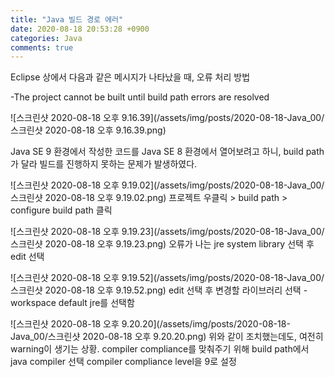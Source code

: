 ```yaml
---
title: "Java 빌드 경로 에러"
date: 2020-08-18 20:53:28 +0900
categories: Java
comments: true
---
```


Eclipse 상에서 다음과 같은 메시지가 나타났을 때, 오류 처리 방법

-The project cannot be built until build path errors are resolved

![스크린샷 2020-08-18 오후 9.16.39](/assets/img/posts/2020-08-18-Java_00/스크린샷 2020-08-18 오후 9.16.39.png)

Java SE 9 환경에서 작성한 코드를 Java SE 8 환경에서 열어보려고 하니,
build path가 달라 빌드를 진행하지 못하는 문제가 발생하였다.

![스크린샷 2020-08-18 오후 9.19.02](/assets/img/posts/2020-08-18-Java_00/스크린샷 2020-08-18 오후 9.19.02.png)
프로젝트 우클릭 > build path > configure build path 클릭

![스크린샷 2020-08-18 오후 9.19.23](/assets/img/posts/2020-08-18-Java_00/스크린샷 2020-08-18 오후 9.19.23.png)
오류가 나는 jre system library 선택 후 edit 선택


![스크린샷 2020-08-18 오후 9.19.52](/assets/img/posts/2020-08-18-Java_00/스크린샷 2020-08-18 오후 9.19.52.png)
edit 선택 후 변경할 라이브러리 선택 - workspace default jre를 선택함


![스크린샷 2020-08-18 오후 9.20.20](/assets/img/posts/2020-08-18-Java_00/스크린샷 2020-08-18 오후 9.20.20.png)
위와 같이 조치했는데도, 여전히 warning이 생기는 상황.
compiler compliance를 맞춰주기 위해 build path에서 java compiler 선택
compiler compliance level을 9로 설정
